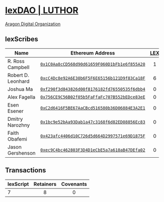 # [lexDAO | LUTHOR](https://mainnet.aragon.org/#/lexdao/0x97103fda00a2b47eac669568063c00e65866a633/)

[Aragon Digital Organization](https://mainnet.aragon.org/#/lexdao/0xc191dc522672e10441bb9ee7c58946e9a8ebe4c0/)

## lexScribes
| Name | Ethereum Address | [LEX](https://etherscan.io/token/0x8CEDe32BbbCe5854992e151Fe215f2887E522553) | 
|----------|:-------------:|:-------------:| 
| R. Ross Campbell | [`0x1C0Aa8cCD568d90d61659F060D1bFb1e6f855A20`](https://etherscan.io/address/0x1c0aa8ccd568d90d61659f060d1bfb1e6f855a20) | 1 | 
| Robert D. Leonhard | [`0xcC4Dc8e92A6E30b6F5F6E65156b121D9f83Ca18F`](https://etherscan.io/address/0xcc4dc8e92a6e30b6f5f6e65156b121d9f83ca18f) | 6 | 
| Joshua Ma | [`0xf290f3d843826d00f8176182fd76550535f6dbb4`](https://etherscan.io/address/0xf290f3d843826d00f8176182fd76550535f6dbb4) | 0 | 
| Alex Fagella | [`0x756CE9C56B02f05b5FaFfaFc707B552bEDce83eE`](https://etherscan.io/address/0x756ce9c56b02f05b5faffafc707b552bedce83ee) | 0 | 
| Esen Esener | [`0xC2d6416F5BE67AaCBcd516580b36D06884E3A2E1`](https://etherscan.io/address/0xC2d6416F5BE67AaCBcd516580b36D06884E3A2E1) | 0 | 
| Dmitry Narozhny | [`0x1bc9e52bAa93Dab1a47c3168f6d82ED08856Ec83`](https://etherscan.io/address/0x1bc9e52bAa93Dab1a47c3168f6d82ED08856Ec83) | 0 |
| Faith Obafemi | [`0x423afc4406d10C726d5d664D2997571e69D1875F`](https://etherscan.io/address/0x423afc4406d10C726d5d664D2997571e69D1875F) | 0 |
| Jason Gershenson | [`0xec9C4bc462803F3D4D1eCbE5a7a618aB47DEfa02`](https://etherscan.io/address/0xec9C4bc462803F3D4D1eCbE5a7a618aB47DEfa02) | 0 |



## Transactions

| lexScript | Retainers | Covenants | 
|----------|:-------------:|:-------------:| 
| 7 | 8 | 0 |
